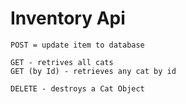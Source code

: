 # Inventory Api

```
POST = update item to database
```

```
GET - retrives all cats
GET (by Id) - retrieves any cat by id
```

```
DELETE - destroys a Cat Object
```
